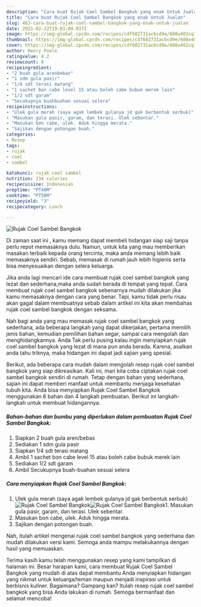 ```yaml
---
description: "Cara buat Rujak Coel Sambel Bangkok yang enak Untuk Jualan"
title: "Cara buat Rujak Coel Sambel Bangkok yang enak Untuk Jualan"
slug: 463-cara-buat-rujak-coel-sambel-bangkok-yang-enak-untuk-jualan
date: 2021-02-22T19:03:04.037Z
image: https://img-global.cpcdn.com/recipes/cdf602731ac6cd9e/680x482cq70/rujak-coel-sambel-bangkok-foto-resep-utama.jpg
thumbnail: https://img-global.cpcdn.com/recipes/cdf602731ac6cd9e/680x482cq70/rujak-coel-sambel-bangkok-foto-resep-utama.jpg
cover: https://img-global.cpcdn.com/recipes/cdf602731ac6cd9e/680x482cq70/rujak-coel-sambel-bangkok-foto-resep-utama.jpg
author: Henry Poole
ratingvalue: 4.2
reviewcount: 8
recipeingredient:
- "2 buah gula arenbebas"
- "1 sdm gula pasir"
- "1/4 sdt terasi matang"
- "1 sachet bon cabe level 15 atau boleh cabe bubuk merek lain"
- "1/2 sdt garam"
- "Secukupnya buahbuahan sesuai selera"
recipeinstructions:
- "Ulek gula merah (saya agak lembek gulanya jd gak berbentuk serbuk)"
- "Masukan gula pasir, garam, dan terasi. Ulek sebentar."
- "Masukan bon cabe, ulek. Aduk hingga merata."
- "Sajikan dengan potongan buah."
categories:
- Resep
tags:
- rujak
- coel
- sambel

katakunci: rujak coel sambel 
nutrition: 234 calories
recipecuisine: Indonesian
preptime: "PT40M"
cooktime: "PT58M"
recipeyield: "3"
recipecategory: Lunch

---
```



![Rujak Coel Sambel Bangkok](https://img-global.cpcdn.com/recipes/cdf602731ac6cd9e/680x482cq70/rujak-coel-sambel-bangkok-foto-resep-utama.jpg)

Di zaman  saat ini , kamu memang dapat membeli hidangan siap saji tanpa perlu repot memasaknya dulu. Namun, untuk kita yang mau memberikan masakan terbaik kepada orang tercinta, maka anda memang lebih baik memasaknya sendiri. Sebab, memasak di rumah jauh lebih higienis serta bisa menyesuaikan dengan selera keluarga.

Jika anda lagi mencari ide cara membuat rujak coel sambel bangkok yang lezat dan sederhana,maka anda sudah berada di tempat yang tepat. Cara membuat rujak coel sambel bangkok  sebenarnya mudah dilakukan jika kamu memasaknya dengan cara yang benar. Tapi, kamu tidak perlu risau akan gagal dalam membuatnya 
sebab dalam artikel ini kita akan membahas rujak coel sambel bangkok dengan seksama.  



Nah bagi anda yang mau memasak rujak coel sambel bangkok yang sederhana, ada beberapa langkah yang dapat dikerjakan, pertama memilih jenis bahan, kemudian pemilihan bahan segar, sampai cara mengolah dan menghidangkannya. Anda Tak perlu pusing kalau ingin menyiapkan rujak coel sambel bangkok yang lezat di mana pun anda berada. Karena, asalkan anda  tahu triknya, maka hidangan ini dapat jadi sajian yang spesial.

Berikut, ada beberapa cara mudah dalam mengolah resep rujak coel sambel bangkok yang siap dikreasikan. Kali ini, mari kita coba ciptakan rujak coel sambel bangkok sendiri di rumah. Tetap dengan bahan yang sederhana, sajian ini dapat memberi manfaat untuk membantu menjaga kesehatan tubuh kita. Anda bisa menyiapkan Rujak Coel Sambel Bangkok menggunakan 6 bahan dan 4 langkah pembuatan. Berikut ini langkah-langkah untuk membuat hidangannya.

<!--inarticleads1-->

##### Bahan-bahan dan bumbu yang diperlukan dalam pembuatan Rujak Coel Sambel Bangkok:

1. Siapkan 2 buah gula aren/bebas
1. Sediakan 1 sdm gula pasir
1. Siapkan 1/4 sdt terasi matang
1. Ambil 1 sachet bon cabe level 15 atau boleh cabe bubuk merek lain
1. Sediakan 1/2 sdt garam
1. Ambil Secukupnya buah-buahan sesuai selera




<!--inarticleads2-->

##### Cara menyiapkan Rujak Coel Sambel Bangkok:

1. Ulek gula merah (saya agak lembek gulanya jd gak berbentuk serbuk)
<img src="https://img-global.cpcdn.com/steps/b241fcae4ce61d36/160x128cq70/rujak-coel-sambel-bangkok-langkah-memasak-1-foto.jpg" alt="Rujak Coel Sambel Bangkok"><img src="https://img-global.cpcdn.com/steps/1014cc74d0a86a0b/160x128cq70/rujak-coel-sambel-bangkok-langkah-memasak-1-foto.jpg" alt="Rujak Coel Sambel Bangkok">1. Masukan gula pasir, garam, dan terasi. Ulek sebentar.
1. Masukan bon cabe, ulek. Aduk hingga merata.
1. Sajikan dengan potongan buah.




Nah, itulah artikel mengenai  rujak coel sambel bangkok  yang sederhana dan mudah dilakukan versi kami. Semoga anda mampu melakukannya dengan hasil yang memuaskan. 

Terima kasih kamu telah menggunakan resep yang kami tampilkan di halaman ini. Besar harapan kami, cara membuat  Rujak Coel Sambel Bangkok yang mudah di atas dapat membantu Anda menyiapkan hidangan yang nikmat untuk keluarga/teman maupun menjadi inspirasi untuk berbisnis kuliner. Bagaimana? Gampang kan? Itulah resep rujak coel sambel bangkok yang bisa Anda lakukan di rumah. Semoga bermanfaat dan selamat mencoba!

